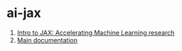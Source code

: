 # ai-jax

1. [Intro to JAX: Accelerating Machine Learning research](https://www.youtube.com/watch?v=WdTeDXsOSj4)
2. [Main documentation](https://jax.readthedocs.io/en/latest/notebooks/quickstart.html)
